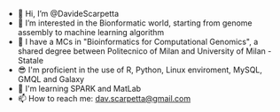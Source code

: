 - 👋 Hi, I’m @DavideScarpetta
- 👀 I’m interested in the Bionformatic world, starting from genome assembly to machine learning algorithm
- 🌱 I have a MCs in  "Bioinformatics for Computational Genomics", a shared degree between Politecnico of Milan and University of Milan - Statale
- 😎 I'm proficient in the use of R, Python, Linux enviroment, MySQL, GMQL and Galaxy
- 🤕 I'm learning SPARK and MatLab 
- 📫 How to reach me: dav.scarpetta@gmail.com

<!---
DavideScarpetta/DavideScarpetta is a ✨ special ✨ repository because its `README.md` (this file) appears on your GitHub profile.
You can click the Preview link to take a look at your changes.
--->
